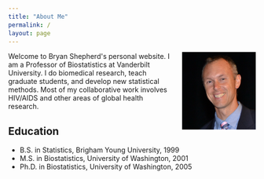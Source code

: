 ```yaml
---
title: "About Me"
permalink: /
layout: page
---
```


<img src="assets/ASA-fellow-photo-closeup.jpg" width = "150px" style = "float:right; padding-left:20px">
Welcome to Bryan Shepherd's personal website. I am a Professor of Biostatistics at Vanderbilt University. I do biomedical research, teach graduate students, and develop new statistical methods. Most of my collaborative work involves HIV/AIDS and other areas of global health research.


## Education
- B.S. in Statistics, Brigham Young University, 1999
- M.S. in Biostatistics, University of Washington, 2001
- Ph.D. in Biostatistics, University of Washington, 2005
